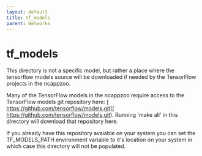 ```yaml
---
layout: default
title: tf_models
parent: Networks
---
```

# tf_models

This directory is not a specific model, but rather a place where the tensorflow models source will be downloaded if needed by the TensorFlow projects in the ncappzoo.

Many of the TensorFlow models in the ncappzoo require access to the TensorFlow models git repository here: [ https://github.com/tensorflow/models.git]( https://github.com/tensorflow/models.git).  Running 'make all' in this directory will download that repository here.

If you already have this repository avaiable on your system you can set the TF_MODELS_PATH environment variable to it's location on your system in which case this directory will not be populated.

